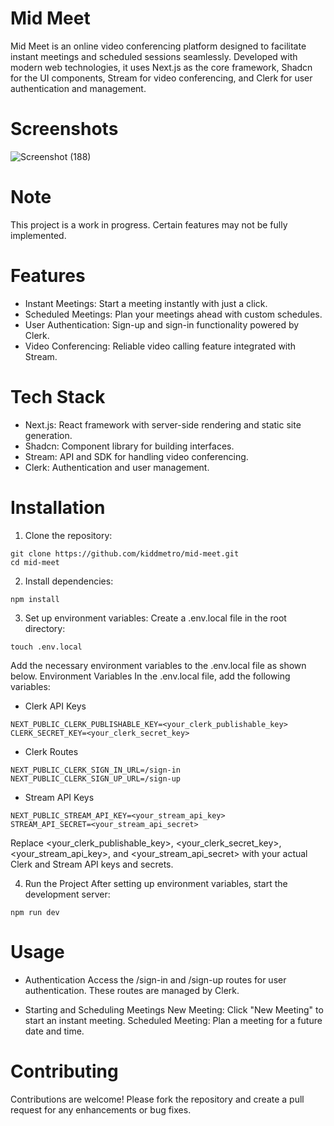 # Mid Meet

Mid Meet is an online video conferencing platform designed to facilitate instant meetings and scheduled sessions seamlessly. Developed with modern web technologies, it uses Next.js as the core framework, Shadcn for the UI components, Stream for video conferencing, and Clerk for user authentication and management.

# Screenshots
![Screenshot (188)](https://github.com/user-attachments/assets/fc0deccf-e81b-4515-84c8-9baeb308d8fd)


# Note
This project is a work in progress. Certain features may not be fully implemented.

# Features
* Instant Meetings: Start a meeting instantly with just a click.
* Scheduled Meetings: Plan your meetings ahead with custom schedules.
* User Authentication: Sign-up and sign-in functionality powered by Clerk.
* Video Conferencing: Reliable video calling feature integrated with Stream.

# Tech Stack
* Next.js: React framework with server-side rendering and static site generation.
* Shadcn: Component library for building interfaces.
* Stream: API and SDK for handling video conferencing.
* Clerk: Authentication and user management.

# Installation
1. Clone the repository:
```
git clone https://github.com/kiddmetro/mid-meet.git
cd mid-meet
```

2. Install dependencies:
```
npm install
```

3. Set up environment variables:
Create a .env.local file in the root directory:
```
touch .env.local
```
Add the necessary environment variables to the .env.local file as shown below.
Environment Variables
In the .env.local file, add the following variables:

* Clerk API Keys
```
NEXT_PUBLIC_CLERK_PUBLISHABLE_KEY=<your_clerk_publishable_key>
CLERK_SECRET_KEY=<your_clerk_secret_key>
```
* Clerk Routes
```
NEXT_PUBLIC_CLERK_SIGN_IN_URL=/sign-in
NEXT_PUBLIC_CLERK_SIGN_UP_URL=/sign-up
```
* Stream API Keys
```
NEXT_PUBLIC_STREAM_API_KEY=<your_stream_api_key>
STREAM_API_SECRET=<your_stream_api_secret>
```
Replace <your_clerk_publishable_key>, <your_clerk_secret_key>, <your_stream_api_key>, and <your_stream_api_secret> with your actual Clerk and Stream API keys and secrets.

4. Run the Project
After setting up environment variables, start the development server:
```
npm run dev
```

# Usage
* Authentication
Access the /sign-in and /sign-up routes for user authentication. These routes are managed by Clerk.

* Starting and Scheduling Meetings
 New Meeting: Click "New Meeting" to start an instant meeting.
 Scheduled Meeting: Plan a meeting for a future date and time.

# Contributing
Contributions are welcome! Please fork the repository and create a pull request for any enhancements or bug fixes.
